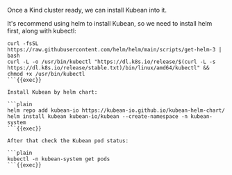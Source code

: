 Once a Kind cluster ready, we can install Kubean into it.

It's recommend using helm to install Kubean, so we need to install helm first, along with kubectl:

```plain
curl -fsSL https://raw.githubusercontent.com/helm/helm/main/scripts/get-helm-3 | bash
curl -L -o /usr/bin/kubectl "https://dl.k8s.io/release/$(curl -L -s https://dl.k8s.io/release/stable.txt)/bin/linux/amd64/kubectl" && chmod +x /usr/bin/kubectl
```{{exec}}

Install Kubean by helm chart:

```plain
helm repo add kubean-io https://kubean-io.github.io/kubean-helm-chart/
helm install kubean kubean-io/kubean --create-namespace -n kubean-system
```{{exec}}

After that check the Kubean pod status:

```plain
kubectl -n kubean-system get pods
```{{exec}}

